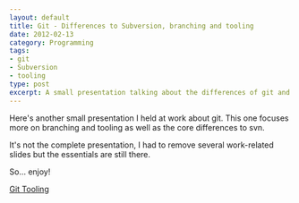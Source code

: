 ```yaml
---
layout: default
title: Git - Differences to Subversion, branching and tooling
date: 2012-02-13
category: Programming
tags:
- git
- Subversion
- tooling
type: post
excerpt: A small presentation talking about the differences of git and svn in branching and tooling.
---
```


Here's another small presentation I held at work about git. This one focuses more on branching and tooling as well as the core differences to svn.

It's not the complete presentation, I had to remove several work-related slides but the essentials are still there.

So... enjoy!

<a title="Git" href="https://www.slideshare.net/origamiaddict/git-11544346" target="_blank">Git Tooling</a>
